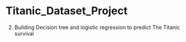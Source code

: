 # Titanic_Dataset_Project
2. Building Decision tree and logistic regression to predict The Titanic survival 
